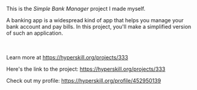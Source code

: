 This is the *Simple Bank Manager* project I made myself.


<p>A banking app is a widespread kind of app that helps you manage your bank account and pay bills. In this project, you'll make a simplified version of such an application.</p><br/><br/>Learn more at <a href="https://hyperskill.org/projects/333?utm_source=ide&utm_medium=ide&utm_campaign=ide&utm_content=project-card">https://hyperskill.org/projects/333</a>

Here's the link to the project: https://hyperskill.org/projects/333

Check out my profile: https://hyperskill.org/profile/452950139